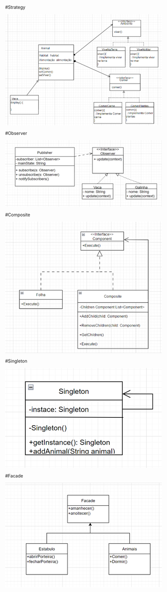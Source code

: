 #Strategy
<div align="center">
  <img src="https://github.com/Gustavoldp/Bertoti/blob/master/Engenharia%20de%20software%203/strategy.png?raw=true" width="700px"/>
</div>

#Observer
<div align="center">
  <img src="https://github.com/Gustavoldp/Bertoti/blob/master/Engenharia%20de%20software%203/observer.png?raw=true" width="700px"/>
</div>

#Composite
<div align="center">
  <img src="https://github.com/Gustavoldp/Bertoti/blob/master/Engenharia%20de%20software%203/composite.png?raw=true" width="700px"/>
</div>

#Singleton
<div align="center">
  <img src="https://github.com/Gustavoldp/Bertoti/blob/master/Engenharia%20de%20software%203/singleton.png?raw=true" width="700px"/>
</div>

#Facade
<div align="center">
  <img src="https://github.com/Gustavoldp/Bertoti/blob/master/Engenharia%20de%20software%203/facade.png?raw=true" width="700px"/>
</div>
